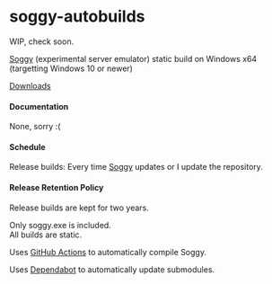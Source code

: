 # soggy-autobuilds

WIP, check soon.

[Soggy](https://github.com/LDAsuku/soggy) (experimental server emulator) static build on Windows x64 (targetting Windows 10 or newer)

[Downloads](https://github.com/phanhoang1366/soggy-autobuilds/releases)

#### Documentation
None, sorry :(

#### Schedule

Release builds: Every time [Soggy](https://github.com/LDAsuku/soggy) updates or I update the repository.

#### Release Retention Policy
Release builds are kept for two years.

Only soggy.exe is included.\
All builds are static.

Uses [GitHub Actions](https://github.com/features/actions) to automatically compile Soggy.

Uses [Dependabot](https://dependabot.com/) to automatically update submodules.
